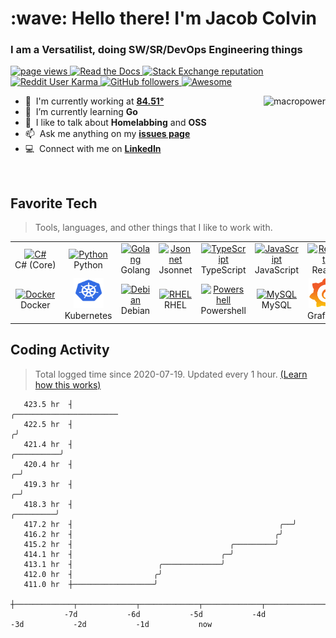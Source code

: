<h1 align="left" id="macropower-title">:wave: Hello there! I'm Jacob Colvin</h1>
<h3 align="left">I am a Versatilist, doing SW/SR/DevOps Engineering things</h3>

<p align="left">
  <a href="https://github.com/MacroPower/MacroPower">
    <img src="https://komarev.com/ghpvc/?username=macropower" alt="page views" />
  </a>
  <a href="https://macropower.readthedocs.io/en/latest">
    <img alt="Read the Docs" src="https://img.shields.io/readthedocs/macropower?logo=read-the-docs">
  </a>
  <a href="https://stackoverflow.com/users/4868262">
    <img alt="Stack Exchange reputation" src="https://img.shields.io/stackexchange/stackoverflow/r/4868262?color=orange&label=reputation&logo=stackoverflow">
  </a>
  <a href="https://reddit.com/u/macropower">
    <img alt="Reddit User Karma" src="https://img.shields.io/reddit/user-karma/combined/macropower?label=karma&logo=reddit">
  </a>
  <a href="https://github.com/MacroPower?tab=followers">
    <img alt="GitHub followers" src="https://img.shields.io/github/followers/MacroPower?color=green&logo=github">
  </a>
  <a href="https://github.com/abhisheknaiidu/awesome-github-profile-readme">
    <img alt="Awesome" src="https://awesome.re/mentioned-badge.svg">
  </a>
</p>

<a href="#macropower-title">
  <img src="https://github-readme-stats.vercel.app/api?username=macropower&show_icons=true&count_private=true&include_all_commits=true" alt="macropower" align="right" />
</a>

- :office: &nbsp;I'm currently working at **[84.51°]**
- :seedling: &nbsp;I’m currently learning **Go**
- :speech_balloon: &nbsp;I like to talk about **Homelabbing** and **OSS**
- :mailbox: &nbsp;Ask me anything on my **[issues page]**
- :computer: &nbsp;Connect with me on **[LinkedIn]**

<br>

<h2 align="left" id="macropower-tech">Favorite Tech</h2>

> Tools, languages, and other things that I like to work with.

<table>
  <tr>
    <td align="center" width="96">
      <a href="#macropower-tech">
        <img src="./img/csharp-original.svg" width="48" height="48" alt="C#" />
      </a>
      <br>C#&nbsp;(Core)
    </td>
    <td align="center" width="96">
      <a href="#macropower-tech">
        <img src="./img/python-original.svg" width="48" height="48" alt="Python" />
      </a>
      <br>Python
    </td>
    <td align="center" width="96">
      <a href="#macropower-tech">
        <img src="./img/go-original.svg" width="48" height="48" alt="Golang" />
      </a>
      <br>Golang
    </td>
    <td align="center" width="96">
      <a href="#macropower-tech">
        <img src="https://jsonnet.org/img/isologo.svg" width="48" height="48" alt="Jsonnet" />
      </a>
      <br>Jsonnet
    </td>
    <td align="center" width="96">
      <a href="#macropower-tech">
        <img src="./img/typescript-original.svg" width="48" height="48" alt="TypeScript" />
      </a>
      <br>TypeScript
    </td>
    <td align="center" width="96">
      <a href="#macropower-tech">
        <img src="./img/javascript-original.svg" width="48" height="48" alt="JavaScript" />
      </a>
      <br>JavaScript
    </td>
    <td align="center" width="96">
      <a href="#macropower-tech" >
        <img src="./img/react-original.svg" width="48" height="48" alt="React" />
      </a>
      <br>React
    </td>
    <td align="center" width="96">
      <a href="#macropower-tech">
        <img src="./img/bootstrap-plain.svg" width="48" height="48" alt="Bootstrap" />
      </a>
      <br>Bootstrap
    </td>
    <td align="center" width="96">
      <a href="#macropower-tech">
        <img src="./img/sass-original.svg" width="48" height="48" alt="Sass" />
      </a>
      <br>Sass
    </td>
  </tr>
  <tr>
    <td align="center" width="96"> 
      <a href="#macropower-tech" >
        <img src="./img/docker-original.svg" width="48" height="48" alt="Docker" />
      </a>
      <br>Docker
    </td>
    <td align="center" width="96">
      <a href="#macropower-tech" >
        <img src="https://raw.githubusercontent.com/cncf/artwork/master/projects/kubernetes/icon/color/kubernetes-icon-color.svg" width="48" height="48" alt="Kubernetes" />
      </a>
      <br>Kubernetes
    </td>
    <td align="center"  width="96">
      <a href="#macropower-tech">
        <img src="./img/debian-original.svg" width="48" height="48" alt="Debian" />
      </a>
      <br>Debian
    </td>
    <td align="center"  width="96">
      <a href="#macropower-tech">
        <img src="./img/redhat-original.svg" width="48" height="48" alt="RHEL" />
      </a>
      <br>RHEL
    </td>
    <td align="center" width="96">
      <a href="#macropower-tech">
        <img src="https://raw.githubusercontent.com/PowerShell/PowerShell/master/assets/ps_black_128.svg" width="48" height="48" alt="Powershell" />
      </a>
      <br>Powershell
    </td>
    <td align="center"  width="96">
      <a href="#macropower-tech">
        <img src="./img/mysql-original.svg" width="48" height="48" alt="MySQL" />
      </a>
      <br>MySQL
    </td>
    <td align="center" width="96">
      <a href="#macropower-tech" >
        <img src="https://raw.githubusercontent.com/grafana/grafana/master/public/img/grafana_icon.svg" width="48" height="48" alt="Grafana" />
      </a>
      <br>Grafana
    </td>
    <td align="center" width="96">
      <a href="#macropower-tech" >
        <img src="https://github.com/cncf/artwork/blob/master/projects/prometheus/icon/color/prometheus-icon-color.svg" width="48" height="48" alt="Prometheus" />
      </a>
      <br>Prometheus
    </td>
    <td align="center" width="96">
      <a href="#macropower-tech" >
        <img src="https://raw.githubusercontent.com/cncf/artwork/master/projects/thanos/icon/color/thanos-icon-color.svg" width="48" height="48" alt="Thanos" />
      </a>
      <br>Thanos
    </td>
  </tr>
</table>

<h2 align="left">Coding Activity</h2>

> Total logged time since 2020-07-19. Updated every 1 hour. [(Learn how this works)](https://macropower.readthedocs.io/en/latest/#dynamic-ascii-graph)

<!-- prettier-ignore-start -->
<!-- START_SECTION:ascii_graph -->

```
   423.5 hr  ┤                                                                           ╭─────────────────────── 
   422.5 hr  ┤                                                                          ╭╯                        
   421.4 hr  ┤                                                               ╭──────────╯                         
   420.4 hr  ┤                                                             ╭─╯                                    
   419.3 hr  ┤                                                           ╭─╯                                      
   418.3 hr  ┤                                                 ╭─────────╯                                        
   417.2 hr  ┤                                              ╭──╯                                                  
   416.2 hr  ┤                                             ╭╯                                                     
   415.2 hr  ┤                                   ╭─────────╯                                                      
   414.1 hr  ┤                                 ╭─╯                                                                
   413.1 hr  ┤                   ╭─────────────╯                                                                  
   412.0 hr  ┤                  ╭╯                                                                                
   411.0 hr  ┼──────────────────╯                                                                                 
             ┼─────────────┬─────────────┬─────────────┬─────────────┬─────────────┬─────────────┬─────────────┤ 
            -7d           -6d           -5d           -4d           -3d           -2d           -1d           now
```

<!-- END_SECTION:ascii_graph -->
<!-- prettier-ignore-end -->

<!-- links -->

[84.51°]: https://github.com/8451 "84.51° Github Home"
[issues page]: https://github.com/MacroPower/MacroPower/issues "MacroPower/issues"
[linkedin]: https://www.linkedin.com/in/colvinjm "Jacob Colvin LinkedIn"

